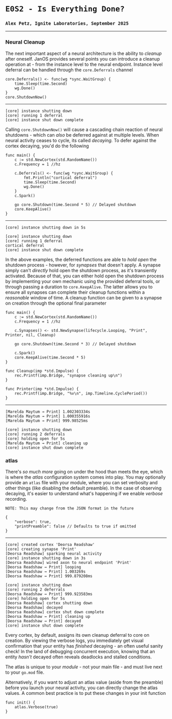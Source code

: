 # `E0S2 - Is Everything Done?`
### `Alex Petz, Ignite Laboratories, September 2025`

---

### Neural Cleanup

The next important aspect of a neural architecture is the ability to _cleanup_ after oneself.  JanOS provides several
points you can introduce a cleanup operation at - from the instance level to the neural endpoint.  Instance level
deferral can be handled through the `core.Deferrals` channel

	core.Deferrals() <- func(wg *sync.WaitGroup) {
		time.Sleep(time.Second)
		wg.Done()
	}
	core.ShutdownNow()
---
    [core] instance shutting down
    [core] running 1 deferral
    [core] instance shut down complete

Calling `core.ShutdownNow()` will cause a cascading chain reaction of neural shutdowns - which can _also_ be deferred
against at multiple levels.  When neural activity ceases to cycle, its called _decaying._  To defer against the cortex 
decaying, you'd do the following

    func main() {
        c := std.NewCortex(std.RandomName())
        c.Frequency = 1 //hz

        c.Deferrals() <- func(wg *sync.WaitGroup) {
            fmt.Println("cortical deferral")
            time.Sleep(time.Second)
            wg.Done()
        }
        c.Spark()
    
        go core.Shutdown(time.Second * 5) // Delayed shutdown
        core.KeepAlive()
    }
---
    [core] instance shutting down in 5s
    
    [core] instance shutting down
    [core] running 1 deferral
    cortical deferral
    [core] instance shut down complete

In the above examples, the deferred functions are able to _hold open_ the shutdown process - however, for _synapses_
that doesn't apply.  A synapse simply can't _directly_ hold open the shutdown process, as it's transiently activated.
Because of that, you can either hold open the shutdown process by implementing your own mechanic using the provided 
deferral tools, or through passing a duration to `core.KeepAlive`.  The latter allows you to ensure all synapses can 
complete their cleanup functions within a _reasonable_ window of time.  A cleanup function can be given to a synapse
on creation through the optional final parameter

    func main() {
        c := std.NewCortex(std.RandomName())
        c.Frequency = 1 //hz
    
        c.Synapses() <- std.NewSynapse(lifecycle.Looping, "Print", Printer, nil, Cleanup)

	    go core.Shutdown(time.Second * 3) // Delayed shutdown
    
        c.Spark()
        core.KeepAlive(time.Second * 5)
    }
    
    func Cleanup(imp *std.Impulse) {
        rec.Printf(imp.Bridge, "synapse cleaning up\n")
    }
    
    func Printer(imp *std.Impulse) {
        rec.Printf(imp.Bridge, "%v\n", imp.Timeline.CyclePeriod())
    }
---
    [Marelda Maytum ⇝ Print] 1.002303334s
    [Marelda Maytum ⇝ Print] 1.000355916s
    [Marelda Maytum ⇝ Print] 999.98525ms
    
    [core] instance shutting down
    [core] running 2 deferrals
    [core] holding open for 5s
    [Marelda Maytum ⇝ Print] cleaning up
    [core] instance shut down complete

### atlas

There's _so much more_ going on under the hood than meets the eye, which is where the _atlas_ configuration system
comes into play.  You may optionally provide an `atlas` file with your module, where you can set verbosity
and other things (like disabling the default preamble).  In the case of observing decaying, it's easier to understand
what's happening if we enable _verbose_ recording.

    NOTE: This may change from the JSON format in the future

    {
        "verbose": true,
        "printPreamble": false // Defaults to true if omitted
    }
---
    [core] created cortex 'Deorsa Readshaw'
    [core] creating synapse 'Print'
    [Deorsa Readshaw] sparking neural activity
    [core] instance shutting down in 3s
    [Deorsa Readshaw] wired axon to neural endpoint 'Print'
    [Deorsa Readshaw ⇝ Print] looping
    [Deorsa Readshaw ⇝ Print] 1.003269s
    [Deorsa Readshaw ⇝ Print] 999.879208ms
    
    [core] instance shutting down
    [core] running 2 deferrals
    [Deorsa Readshaw ⇝ Print] 999.923583ms
    [core] holding open for 5s
    [Deorsa Readshaw] cortex shutting down
    [Deorsa Readshaw] decayed
    [Deorsa Readshaw] cortex shut down complete
    [Deorsa Readshaw ⇝ Print] cleaning up
    [Deorsa Readshaw ⇝ Print] decayed
    [core] instance shut down complete

Every cortex, by default, assigns its own cleanup deferral to core on creation.  By viewing the verbose logs, you
immediately get visual confirmation that your entity has _finished_ decaying - an often useful sanity check!  In the
land of debugging concurrent execution, knowing that an entity _hasn't_ decayed often reveals deadlocks and stalled conditions.

The atlas is unique to your _module_ - not your main file - and must live next to your `go.mod` file.

Alternatively, if you want to adjust an atlas value (aside from the preamble) before you launch your neural activity,
you can directly change the atlas values.  A common best practice is to put these changes in your init function

    func init() {
        atlas.Verbose(true) 
    }